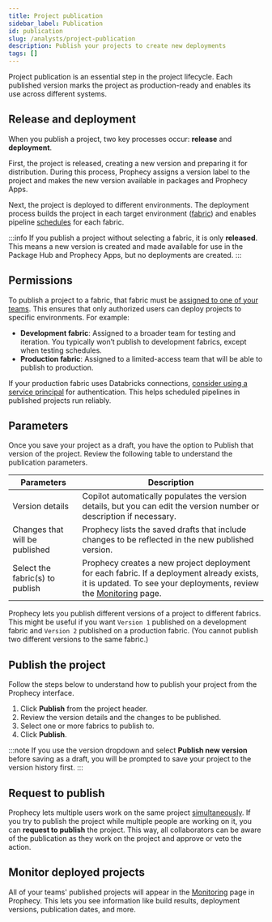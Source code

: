 ```yaml
---
title: Project publication
sidebar_label: Publication
id: publication
slug: /analysts/project-publication
description: Publish your projects to create new deployments
tags: []
---
```


Project publication is an essential step in the project lifecycle. Each published version marks the project as production-ready and enables its use across different systems.

## Release and deployment

When you publish a project, two key processes occur: **release** and **deployment**.

First, the project is released, creating a new version and preparing it for distribution. During this process, Prophecy assigns a version label to the project and makes the new version available in packages and Prophecy Apps.

Next, the project is deployed to different environments. The deployment process builds the project in each target environment ([fabric](docs/getting-started/concepts/fabrics.md)) and enables pipeline [schedules](docs/analysts/scheduling.md) for each fabric.

:::info
If you publish a project without selecting a fabric, it is only **released**. This means a new version is created and made available for use in the Package Hub and Prophecy Apps, but no deployments are created.
:::

## Permissions

To publish a project to a fabric, that fabric must be [assigned to one of your teams](/administration/team-based-access). This ensures that only authorized users can deploy projects to specific environments. For example:

- **Development fabric**: Assigned to a broader team for testing and iteration. You typically won’t publish to development fabrics, except when testing schedules.
- **Production fabric**: Assigned to a limited-access team that will be able to publish to production.

If your production fabric uses Databricks connections, [consider using a service principal](/administration/fabrics/prophecy-fabrics/connections/databricks#authentication-methods) for authentication. This helps scheduled pipelines in published projects run reliably.

## Parameters

Once you save your project as a draft, you have the option to Publish that version of the project. Review the following table to understand the publication parameters.

| Parameters                      | Description                                                                                                                                                                            |
| ------------------------------- | -------------------------------------------------------------------------------------------------------------------------------------------------------------------------------------- |
| Version details                 | Copilot automatically populates the version details, but you can edit the version number or description if necessary.                                                                  |
| Changes that will be published  | Prophecy lists the saved drafts that include changes to be reflected in the new published version.                                                                                     |
| Select the fabric(s) to publish | Prophecy creates a new project deployment for each fabric. If a deployment already exists, it is updated. To see your deployments, review the [Monitoring](/analysts/monitoring) page. |

Prophecy lets you publish different versions of a project to different fabrics. This might be useful if you want `Version 1` published on a development fabric and `Version 2` published on a production fabric. (You cannot publish two different versions to the same fabric.)

## Publish the project

Follow the steps below to understand how to publish your project from the Prophecy interface.

1. Click **Publish** from the project header.
1. Review the version details and the changes to be published.
1. Select one or more fabrics to publish to.
1. Click **Publish**.

:::note
If you use the version dropdown and select **Publish new version** before saving as a draft, you will be prompted to save your project to the version history first.
:::

## Request to publish

Prophecy lets multiple users work on the same project [simultaneously](docs/analysts/development/collaboration/collaboration.md). If you try to publish the project while multiple people are working on it, you can **request to publish** the project. This way, all collaborators can be aware of the publication as they work on the project and approve or veto the action.

## Monitor deployed projects

All of your teams' published projects will appear in the [Monitoring](/analysts/monitoring) page in Prophecy. This lets you see information like build results, deployment versions, publication dates, and more.
